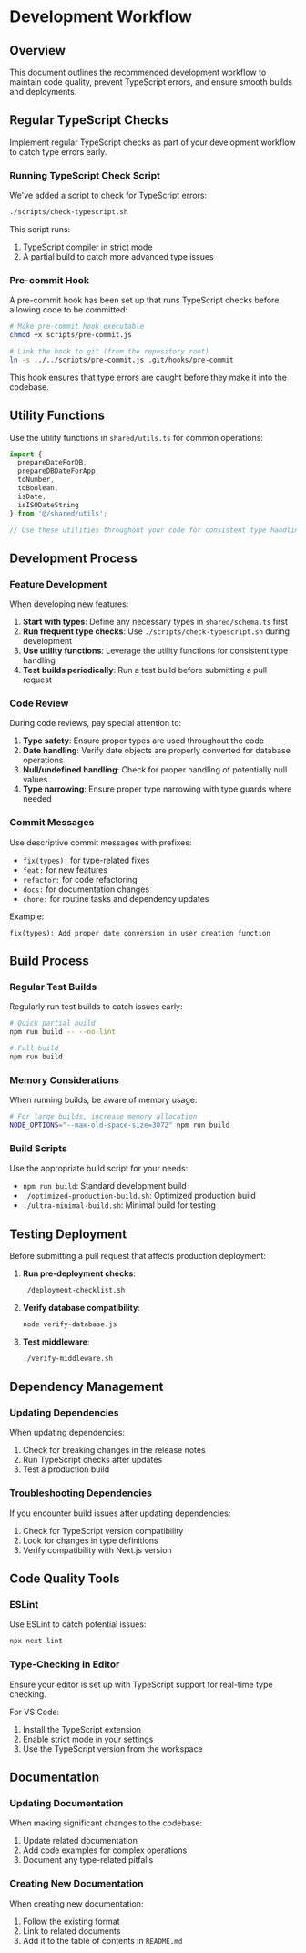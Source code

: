 # Development Workflow

## Overview

This document outlines the recommended development workflow to maintain code quality, prevent TypeScript errors, and ensure smooth builds and deployments.

## Regular TypeScript Checks

Implement regular TypeScript checks as part of your development workflow to catch type errors early.

### Running TypeScript Check Script

We've added a script to check for TypeScript errors:

```bash
./scripts/check-typescript.sh
```

This script runs:
1. TypeScript compiler in strict mode
2. A partial build to catch more advanced type issues

### Pre-commit Hook

A pre-commit hook has been set up that runs TypeScript checks before allowing code to be committed:

```bash
# Make pre-commit hook executable
chmod +x scripts/pre-commit.js

# Link the hook to git (from the repository root)
ln -s ../../scripts/pre-commit.js .git/hooks/pre-commit
```

This hook ensures that type errors are caught before they make it into the codebase.

## Utility Functions

Use the utility functions in `shared/utils.ts` for common operations:

```typescript
import { 
  prepareDateForDB, 
  prepareDBDateForApp,
  toNumber,
  toBoolean,
  isDate,
  isISODateString
} from '@/shared/utils';

// Use these utilities throughout your code for consistent type handling
```

## Development Process

### Feature Development

When developing new features:

1. **Start with types**: Define any necessary types in `shared/schema.ts` first
2. **Run frequent type checks**: Use `./scripts/check-typescript.sh` during development
3. **Use utility functions**: Leverage the utility functions for consistent type handling
4. **Test builds periodically**: Run a test build before submitting a pull request

### Code Review

During code reviews, pay special attention to:

1. **Type safety**: Ensure proper types are used throughout the code
2. **Date handling**: Verify date objects are properly converted for database operations
3. **Null/undefined handling**: Check for proper handling of potentially null values
4. **Type narrowing**: Ensure proper type narrowing with type guards where needed

### Commit Messages

Use descriptive commit messages with prefixes:

- `fix(types):` for type-related fixes
- `feat:` for new features
- `refactor:` for code refactoring
- `docs:` for documentation changes
- `chore:` for routine tasks and dependency updates

Example:
```
fix(types): Add proper date conversion in user creation function
```

## Build Process

### Regular Test Builds

Regularly run test builds to catch issues early:

```bash
# Quick partial build
npm run build -- --no-lint

# Full build
npm run build
```

### Memory Considerations

When running builds, be aware of memory usage:

```bash
# For large builds, increase memory allocation
NODE_OPTIONS="--max-old-space-size=3072" npm run build
```

### Build Scripts

Use the appropriate build script for your needs:

- `npm run build`: Standard development build
- `./optimized-production-build.sh`: Optimized production build
- `./ultra-minimal-build.sh`: Minimal build for testing

## Testing Deployment

Before submitting a pull request that affects production deployment:

1. **Run pre-deployment checks**:
   ```bash
   ./deployment-checklist.sh
   ```

2. **Verify database compatibility**:
   ```bash
   node verify-database.js
   ```

3. **Test middleware**:
   ```bash
   ./verify-middleware.sh
   ```

## Dependency Management

### Updating Dependencies

When updating dependencies:

1. Check for breaking changes in the release notes
2. Run TypeScript checks after updates
3. Test a production build

### Troubleshooting Dependencies

If you encounter build issues after updating dependencies:

1. Check for TypeScript version compatibility
2. Look for changes in type definitions
3. Verify compatibility with Next.js version

## Code Quality Tools

### ESLint

Use ESLint to catch potential issues:

```bash
npx next lint
```

### Type-Checking in Editor

Ensure your editor is set up with TypeScript support for real-time type checking.

For VS Code:
1. Install the TypeScript extension
2. Enable strict mode in your settings
3. Use the TypeScript version from the workspace

## Documentation

### Updating Documentation

When making significant changes to the codebase:

1. Update related documentation
2. Add code examples for complex operations
3. Document any type-related pitfalls

### Creating New Documentation

When creating new documentation:

1. Follow the existing format
2. Link to related documents
3. Add it to the table of contents in `README.md`